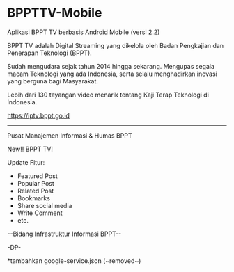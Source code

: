 # BPPTTV-Mobile
Aplikasi BPPT TV berbasis Android Mobile (versi 2.2)

BPPT TV adalah Digital Streaming yang dikelola oleh Badan Pengkajian dan Penerapan Teknologi (BPPT).

Sudah mengudara sejak tahun 2014 hingga sekarang. Mengupas segala macam Teknologi yang ada Indonesia, serta selalu menghadirkan inovasi yang berguna bagi Masyarakat.

Lebih dari 130 tayangan video menarik tentang Kaji Terap Teknologi di Indonesia.

https://iptv.bppt.go.id

------------------------------

Pusat Manajemen Informasi & Humas BPPT

New!! BPPT TV!

Update Fitur:
- Featured Post
- Popular Post
- Related Post
- Bookmarks
- Share social media
- Write Comment
- etc.

--Bidang Infrastruktur Informasi BPPT--

-DP-

*tambahkan google-service.json (~removed~)
